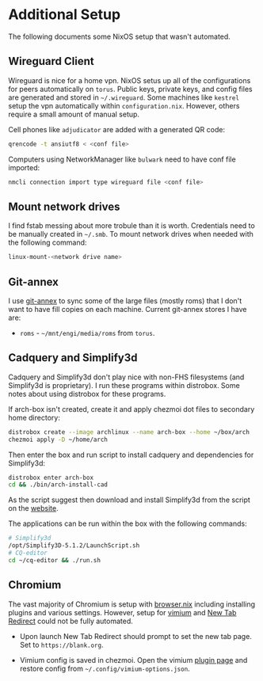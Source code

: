 # Additional Setup

The following documents some NixOS setup that wasn't automated.

## Wireguard Client

Wireguard is nice for a home vpn. NixOS setus up all of the configurations for 
peers automatically on `torus`. Public keys, private keys, and config files are
generated and stored in `~/.wireguard`. Some machines like `kestrel` setup the 
vpn automatically within `configuration.nix`. However, others require a small
amount of manual setup.

Cell phones like `adjudicator` are added with a generated QR code:

```bash
qrencode -t ansiutf8 < <conf file>
```

Computers using NetworkManager like `bulwark` need to have conf file imported:

```bash
nmcli connection import type wireguard file <conf file>
```

## Mount network drives

I find fstab messing about more trobule than it is worth. Credentials need to be 
manually created in `~/.smb`. To mount network drives when needed with the 
following command:

```bash
linux-mount-<network drive name>
```

## Git-annex

I use [git-annex](https://git-annex.branchable.com/walkthrough/) to sync some 
of the large files (mostly roms) that I don't want to have fill copies on each 
machine. Current git-annex stores I have are:

- `roms` - `~/mnt/engi/media/roms` from `torus`.

## Cadquery and Simplify3d

Cadquery and Simplify3d don't play nice with non-FHS filesystems (and Simplify3d
is proprietary). I run these programs within distrobox. Some notes about using
distrobox for these programs.

If arch-box isn't created, create it and apply chezmoi dot files to secondary
home directory:

```bash
distrobox create --image archlinux --name arch-box --home ~/box/arch
chezmoi apply -D ~/home/arch
```

Then enter the box and run script to install cadquery and dependencies for 
Simplify3d:

```bash
distrobox enter arch-box
cd && ./bin/arch-install-cad
```

As the script suggest then download and install Simplify3d from the script on the
[website](https://www.simplify3d.com/).

The applications can be run within the box with the following commands:

```bash
# Simplify3d
/opt/Simplify3D-5.1.2/LaunchScript.sh
# CQ-editor
cd ~/cq-editor && ./run.sh
```

## Chromium

The vast majority of Chromium is setup with [browser.nix](./modules/desktop/browser.nix)
including installing plugins and various settings. However, setup for [vimium](https://chromewebstore.google.com/detail/vimium/dbepggeogbaibhgnhhndojpepiihcmeb)
and [New Tab Redirect](https://chromewebstore.google.com/detail/new-tab-redirect/icpgjfneehieebagbmdbhnlpiopdcmna)
could not be fully automated.

- Upon launch New Tab Redirect should prompt to set the new tab page. 
Set to `https://blank.org`.

- Vimium config is saved in chezmoi. Open the vimium [plugin page](chrome-extension://dbepggeogbaibhgnhhndojpepiihcmeb/pages/options.html)
and restore config from `~/.config/vimium-options.json`.
